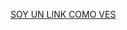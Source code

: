 [SOY UN LINK COMO VES](https://platzi.com/blog/que-es-y-como-funcionan-las-promesas-en-javascript/)
